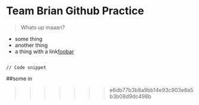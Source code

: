 
# Team Brian Github Practice

> Whats up maaan?

- some thing 
- another thing
- a thing with a link[foobar](http://asdasdasd)

````

// Code snippet

````

##some in 

>>>>>>> e6db77b3b8a9bb14e93c903e6a5b3b08d9dc498b
